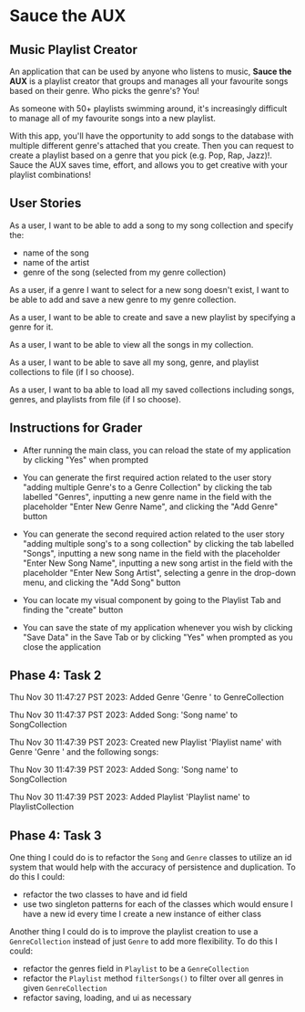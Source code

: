 # Sauce the AUX

## Music Playlist Creator

An application that can be used by anyone who listens to music, **Sauce the AUX** 
is a playlist creator that groups and manages all your favourite songs based on their genre. 
Who picks the genre's? You!

As someone with 50+ playlists swimming around, it's increasingly difficult to manage
all of my favourite songs into a new playlist. 

With this app, you'll have the opportunity to add songs to the database with multiple different genre's attached
that you create. Then you can request to create a playlist based on a genre that you pick 
(e.g. Pop, Rap, Jazz)!. Sauce the AUX saves time, effort, and allows you to get creative with your playlist
combinations!

## User Stories

As a user, I want to be able to add a song to my song collection and specify the:

- name of the song
- name of the artist
- genre of the song (selected from my genre collection)

As a user, if a genre I want to select for a new song doesn't exist, I want to be able to 
add and save a new genre to my genre collection.

As a user, I want to be able to create and save a new playlist by specifying a genre for it.

As a user, I want to be able to view all the songs in my collection.

As a user, I want to be able to save all my song, genre, and playlist collections to file 
(if I so choose).

As a user, I want to ba able to load all my saved collections including songs, genres, 
and playlists from file (if I so choose).

## Instructions for Grader

- After running the main class, you can reload the state of my application by clicking "Yes" when prompted

- You can generate the first required action related to the user story "adding multiple Genre's to a Genre 
Collection" by clicking the tab labelled "Genres", inputting a new genre name in the field with the placeholder 
"Enter New Genre Name", and clicking the "Add Genre" button

- You can generate the second required action related to the user story "adding multiple song's to a song collection" 
by clicking the tab labelled "Songs", inputting a new song name in the field with the placeholder
"Enter New Song Name", inputting a new song artist in the field with the placeholder "Enter New Song Artist",
selecting a genre in the drop-down menu, and clicking the "Add Song" button

- You can locate my visual component by going to the Playlist Tab and finding the "create" button

- You can save the state of my application whenever you wish by clicking "Save Data" in the Save Tab or by clicking
  "Yes" when prompted as you close the application

## Phase 4: Task 2

Thu Nov 30 11:47:27 PST 2023: Added Genre 'Genre ' to GenreCollection

Thu Nov 30 11:47:37 PST 2023: Added Song: 'Song name' to SongCollection

Thu Nov 30 11:47:39 PST 2023: Created new Playlist 'Playlist name' with Genre 'Genre  ' and the following songs:

Thu Nov 30 11:47:39 PST 2023: Added Song: 'Song name' to SongCollection

Thu Nov 30 11:47:39 PST 2023: Added Playlist 'Playlist name' to PlaylistCollection

## Phase 4: Task 3
One thing I could do is to refactor the `Song` and `Genre` classes to utilize an id system that would 
help with the accuracy of persistence and duplication. To do this I could:
- refactor the two classes to have and id field
- use two singleton patterns for each of the classes which would ensure I have a new id
every time I create a new instance of either class

Another thing I could do is to improve the playlist creation to use a `GenreCollection` 
instead of just `Genre` to add more flexibility. To do this I could:
- refactor the genres field in `Playlist` to be a `GenreCollection`
- refactor the `Playlist` method `filterSongs()` to filter over all genres in given `GenreCollection`
- refactor saving, loading, and ui as necessary